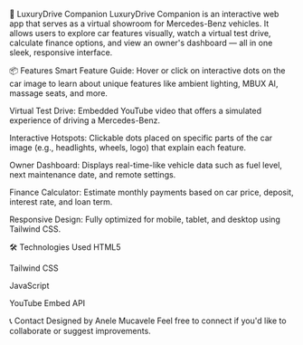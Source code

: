 🚗 LuxuryDrive Companion
LuxuryDrive Companion is an interactive web app that serves as a virtual showroom for Mercedes-Benz vehicles. It allows users to explore car features visually, watch a virtual test drive, calculate finance options, and view an owner's dashboard — all in one sleek, responsive interface.

📦 Features
Smart Feature Guide: Hover or click on interactive dots on the car image to learn about unique features like ambient lighting, MBUX AI, massage seats, and more.

Virtual Test Drive: Embedded YouTube video that offers a simulated experience of driving a Mercedes-Benz.

Interactive Hotspots: Clickable dots placed on specific parts of the car image (e.g., headlights, wheels, logo) that explain each feature.

Owner Dashboard: Displays real-time-like vehicle data such as fuel level, next maintenance date, and remote settings.

Finance Calculator: Estimate monthly payments based on car price, deposit, interest rate, and loan term.

Responsive Design: Fully optimized for mobile, tablet, and desktop using Tailwind CSS.

🛠️ Technologies Used
HTML5

Tailwind CSS

JavaScript 

YouTube Embed API

📞 Contact
Designed by Anele Mucavele
Feel free to connect if you'd like to collaborate or suggest improvements.

